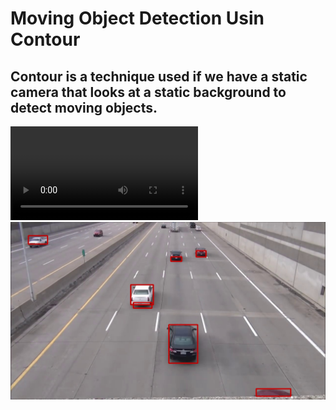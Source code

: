 # Moving Object Detection Usin Contour
 ## Contour is a technique used if we have a static camera that looks at a static background to detect moving objects.
![](detection.avi)
[![Watch the video](img.jpg)](detection.avi)
